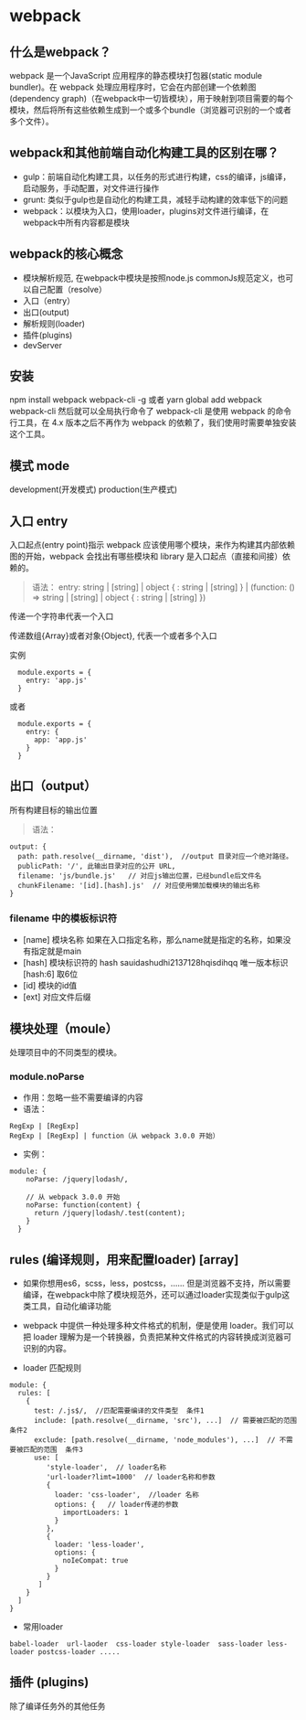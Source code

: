 # webpack

## 什么是webpack？
webpack 是一个JavaScript 应用程序的静态模块打包器(static module bundler)。在 webpack 处理应用程序时，它会在内部创建一个依赖图(dependency graph)（在webpack中一切皆模块），用于映射到项目需要的每个模块，然后将所有这些依赖生成到一个或多个bundle（浏览器可识别的一个或者多个文件）。

## webpack和其他前端自动化构建工具的区别在哪？
* gulp：前端自动化构建工具，以任务的形式进行构建，css的编译，js编译，启动服务，手动配置，对文件进行操作
* grunt: 类似于gulp也是自动化的构建工具，减轻手动构建的效率低下的问题
* webpack：以模块为入口，使用loader，plugins对文件进行编译，在webpack中所有内容都是模块

## webpack的核心概念
* 模块解析规范, 在webpack中模块是按照node.js commonJs规范定义，也可以自己配置（resolve）
* 入口（entry）
* 出口(output)
* 解析规则(loader)
* 插件(plugins)
* devServer

## 安装

npm install webpack webpack-cli -g 
或者
yarn global add webpack webpack-cli
然后就可以全局执行命令了
webpack-cli 是使用 webpack 的命令行工具，在 4.x 版本之后不再作为 webpack 的依赖了，我们使用时需要单独安装这个工具。

## 模式 mode
development(开发模式)  production(生产模式)
## 入口 entry
入口起点(entry point)指示 webpack 应该使用哪个模块，来作为构建其内部依赖图的开始，webpack 会找出有哪些模块和 library 是入口起点（直接和间接）依赖的。
> 语法：
entry: string | [string] | object { <key>: string | [string] } | (function: () => string | [string] | object { <key>: string | [string] })
 
传递一个字符串代表一个入口

传递数组{Array}或者对象{Object}, 代表一个或者多个入口

实例
```
  module.exports = {
    entry: 'app.js'
  }
```
或者
```
  module.exports = {
    entry: {
      app: 'app.js'
    }
  }
```

## 出口（output）
所有构建目标的输出位置
> 语法：
```
output: {
  path: path.resolve(__dirname, 'dist'),  //output 目录对应一个绝对路径。
  publicPath: '/', 此输出目录对应的公开 URL,
  filename: 'js/bundle.js'   // 对应js输出位置，已经bundle后文件名
  chunkFilename: '[id].[hash].js'  // 对应使用懒加载模块的输出名称
}
```
### filename 中的模板标识符
* [name]  模块名称  如果在入口指定名称，那么name就是指定的名称，如果没有指定就是main
* [hash]  模块标识符的 hash   sauidashudhi2137128hqisdihqq   唯一版本标识  [hash:6]  取6位
* [id]    模块的id值
* [ext]   对应文件后缀

## 模块处理（moule）
处理项目中的不同类型的模块。

### module.noParse
* 作用：忽略一些不需要编译的内容
* 语法：
```
RegExp | [RegExp]
RegExp | [RegExp] | function（从 webpack 3.0.0 开始）
```

* 实例：
```
module: {
    noParse: /jquery|lodash/,

    // 从 webpack 3.0.0 开始
    noParse: function(content) {
      return /jquery|lodash/.test(content);
    }
  }
```
## rules (编译规则，用来配置loader) [array]
- 如果你想用es6，scss，less，postcss，...... 但是浏览器不支持，所以需要编译，在webpack中除了模块规范外，还可以通过loader实现类似于gulp这类工具，自动化编译功能

- webpack 中提供一种处理多种文件格式的机制，便是使用 loader。我们可以把 loader 理解为是一个转换器，负责把某种文件格式的内容转换成浏览器可识别的内容。

* loader 匹配规则
```
module: {
  rules: [
    {
      test: /.js$/,  //匹配需要编译的文件类型  条件1
      include: [path.resolve(__dirname, 'src'), ...]  // 需要被匹配的范围  条件2
      exclude: [path.resolve(__dirname, 'node_modules'), ...]  // 不需要被匹配的范围  条件3
      use: [
         'style-loader',  // loader名称
         'url-loader?limt=1000'  // loader名称和参数
         {
           loader: 'css-loader',  //loader 名称
           options: {   // loader传递的参数
             importLoaders: 1
           }
         },
         {
           loader: 'less-loader',
           options: {
             noIeCompat: true
           }
         }
       ]
    }
  ]
}
```
* 常用loader
```
babel-loader  url-laoder  css-loader style-loader  sass-loader less-loader postcss-loader .....
```

## 插件  (plugins)
除了编译任务外的其他任务



















